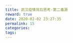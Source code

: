 ```yaml
---
title: 武汉疫情背后思考-第二毒源
reward: true
date: 2020-02-02 23:27:35
permalink: 15
categories:
tags:
---
```

